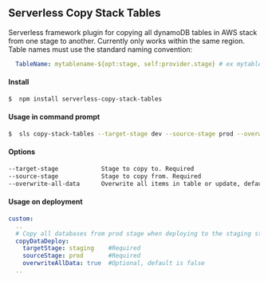 ## Serverless Copy Stack Tables

Serverless framework plugin for copying all dynamoDB tables in AWS stack from one stage to another.
Currently only works within the same region.
Table names must use the standard naming convention:

```yml
  TableName: mytablename-${opt:stage, self:provider.stage} # ex mytablename-dev
  ```

#### Install

```bash
$  npm install serverless-copy-stack-tables
```

#### Usage in command prompt

```bash
$  sls copy-stack-tables --target-stage dev --source-stage prod --overwrite-all-data false
```

#### Options

```bash
--target-stage            Stage to copy to. Required
--source-stage            Stage to copy from. Required
--overwrite-all-data      Overwrite all items in table or update, default is false. Optional
```

#### Usage on deployment

```yml
custom:
  ..
  # Copy all databases from prod stage when deploying to the staging stage
  copyDataDeploy:
    targetStage: staging    #Required
    sourceStage: prod       #Required
    overwriteAllData: true  #Optional, default is false
  ..
  ```
